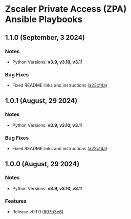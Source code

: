 # Zscaler Private Access (ZPA) Ansible Playbooks

## 1.1.0 (September, 3 2024)

### Notes

- Python Versions: **v3.9, v3.10, v3.11**

### Bug Fixes

* Fixed README links and instructions ([a23cf4a](https://github.com/zscaler/zpacloud-playbooks/commit/a23cf4ab41325ee055c3af38948f959c01362ec5))



## 1.0.1 (August, 29 2024)

### Notes

- Python Versions: **v3.9, v3.10, v3.11**

### Bug Fixes

* Fixed README links and instructions ([a23cf4a](https://github.com/zscaler/zpacloud-playbooks/commit/a23cf4ab41325ee055c3af38948f959c01362ec5))



## 1.0.0 (August, 29 2024)

### Notes

- Python Versions: **v3.9, v3.10, v3.11**

### Features

* Release v0.1.0 ([807b3e6](https://github.com/zscaler/zpacloud-playbooks/commit/807b3e60804d609209fe6e041f60ba6aa10e617c))
